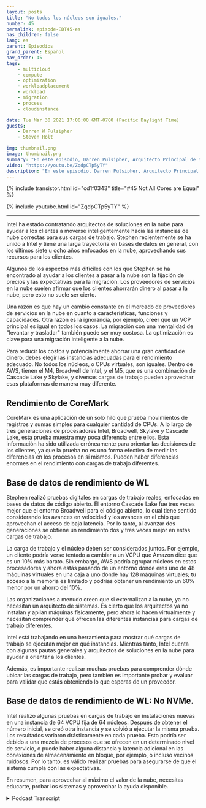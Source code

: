 ```yaml
---
layout: posts
title: "No todos los núcleos son iguales."
number: 45
permalink: episode-EDT45-es
has_children: false
lang: es
parent: Episodios
grand_parent: Español
nav_order: 45
tags:
    - multicloud
    - compute
    - optimization
    - workloadplacement
    - workload
    - migration
    - process
    - cloudinstance

date: Tue Mar 30 2021 17:00:00 GMT-0700 (Pacific Daylight Time)
guests:
    - Darren W Pulsipher
    - Steven Holt

img: thumbnail.png
image: thumbnail.png
summary: "En este episodio, Darren Pulsipher, Arquitecto Principal de Soluciones de Intel, y Stephen Holt, Arquitecto de Soluciones en la Nube de Intel, hablan sobre la optimización en la nube y los estudios que demuestran que los núcleos tienen un rendimiento diferente para diferentes cargas de trabajo."
video: "https://youtu.be/ZqdpCTp5yTY"
description: "En este episodio, Darren Pulsipher, Arquitecto Principal de Soluciones de Intel, y Stephen Holt, Arquitecto de Soluciones en la Nube de Intel, hablan sobre la optimización en la nube y los estudios que demuestran que los núcleos tienen un rendimiento diferente para diferentes cargas de trabajo."
---
```


<div>
{% include transistor.html id="cd1f0343" title="#45 Not All Cores are Equal" %}

{% include youtube.html id="ZqdpCTp5yTY" %}
</div>

---

Intel ha estado contratando arquitectos de soluciones en la nube para ayudar a los clientes a moverse inteligentemente hacia las instancias de nube correctas para sus cargas de trabajo. Stephen recientemente se ha unido a Intel y tiene una larga trayectoria en bases de datos en general, con los últimos siete u ocho años enfocados en la nube, aprovechando sus recursos para los clientes.

Algunos de los aspectos más difíciles con los que Stephen se ha encontrado al ayudar a los clientes a pasar a la nube son la fijación de precios y las expectativas para la migración. Los proveedores de servicios en la nube suelen afirmar que los clientes ahorrarán dinero al pasar a la nube, pero esto no suele ser cierto.

Una razón es que hay un cambio constante en el mercado de proveedores de servicios en la nube en cuanto a características, funciones y capacidades. Otra razón es la ignorancia, por ejemplo, creer que un VCP principal es igual en todos los casos. La migración con una mentalidad de "levantar y trasladar" también puede ser muy costosa. La optimización es clave para una migración inteligente a la nube.

Para reducir los costos y potencialmente ahorrar una gran cantidad de dinero, debes elegir las instancias adecuadas para el rendimiento adecuado. No todos los núcleos, o CPUs virtuales, son iguales. Dentro de AWS, tienen el M4, Broadwell de Intel, y el M5, que es una combinación de Cascade Lake y Skylake, y diversas cargas de trabajo pueden aprovechar esas plataformas de manera muy diferente.

## Rendimiento de CoreMark

CoreMark es una aplicación de un solo hilo que prueba movimientos de registros y sumas simples para cualquier cantidad de CPUs. A lo largo de tres generaciones de procesadores Intel, Broadwell, Skylake y Cascade Lake, esta prueba muestra muy poca diferencia entre ellos. Esta información ha sido utilizada erróneamente para orientar las decisiones de los clientes, ya que la prueba no es una forma efectiva de medir las diferencias en los procesos en sí mismos. Pueden haber diferencias enormes en el rendimiento con cargas de trabajo diferentes.

## Base de datos de rendimiento de WL

Stephen realizó pruebas digitales en cargas de trabajo reales, enfocadas en bases de datos de código abierto. El entorno Cascade Lake fue tres veces mejor que el entorno Broadwell para el código abierto, lo cual tiene sentido considerando los avances en velocidad y los avances en el chip que aprovechan el acceso de baja latencia. Por lo tanto, al avanzar dos generaciones se obtiene un rendimiento dos y tres veces mejor en estas cargas de trabajo.

La carga de trabajo y el núcleo deben ser considerados juntos. Por ejemplo, un cliente podría verse tentado a cambiar a un VCPU que Amazon dice que es un 10% más barato. Sin embargo, AWS podría agrupar núcleos en estos procesadores y ahora estás pasando de un entorno donde eres uno de 48 máquinas virtuales en una caja a uno donde hay 128 máquinas virtuales; tu acceso a la memoria es limitado y podrías obtener un rendimiento un 60% menor por un ahorro del 10%.

Las organizaciones a menudo creen que si externalizan a la nube, ya no necesitan un arquitecto de sistemas. Es cierto que los arquitectos ya no instalan y apilan máquinas físicamente, pero ahora lo hacen virtualmente y necesitan comprender qué ofrecen las diferentes instancias para cargas de trabajo diferentes.

Intel está trabajando en una herramienta para mostrar qué cargas de trabajo se ejecutan mejor en qué instancias. Mientras tanto, Intel cuenta con algunas pautas generales y arquitectos de soluciones en la nube para ayudar a orientar a los clientes.

Además, es importante realizar muchas pruebas para comprender dónde ubicar las cargas de trabajo, pero también es importante probar y evaluar para validar que estás obteniendo lo que esperas de un proveedor.

## Base de datos de rendimiento de WL: No NVMe.

Intel realizó algunas pruebas en cargas de trabajo en instalaciones nuevas en una instancia de 64 VCPU fija de 64 núcleos. Después de obtener el número inicial, se creó otra instancia y se volvió a ejecutar la misma prueba. Los resultados variaron drásticamente en cada prueba. Esto podría ser debido a una mezcla de procesos que se ofrecen en un determinado nivel de servicio, o puede haber alguna distancia y latencia adicional en las conexiones de almacenamiento en bloque, por ejemplo, o incluso vecinos ruidosos. Por lo tanto, es válido realizar pruebas para asegurarse de que el sistema cumpla con las expectativas.

En resumen, para aprovechar al máximo el valor de la nube, necesitas educarte, probar los sistemas y aprovechar la ayuda disponible.



<details>
<summary> Podcast Transcript </summary>

<p></p>

</details>
